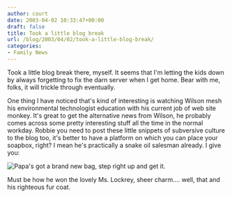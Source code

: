 ```yaml
---
author: court
date: 2003-04-02 10:33:47+00:00
draft: false
title: Took a little blog break
url: /blog/2003/04/02/took-a-little-blog-break/
categories:
- Family News
---
```


Took a little blog break there, myself.  It seems that I'm letting the kids down by always forgetting to fix the darn server when I get home.  Bear with me, folks, it will trickle through eventually.

One thing I have noticed that's kind of interesting is watching Wilson mesh his environmental technologist education with his current job of web site monkey.  It's great to get the alternative news from Wilson, he probably comes across some pretty interesting stuff all the time in the normal workday.  Robbie you need to post these little snippets of subversive culture to the blog too, it's better to have a platform on which you can place your soapbox, right?  I mean he's practically a snake oil salesman already.  I give you:

![Papa's got a brand new bag, step right up and get it.](http://www.vallentyne.com/family/photogallery/photo26003/steppin'%20out.JPG)


Must be how he won the lovely Ms. Lockrey, sheer charm.... well, that and his righteous fur coat.
